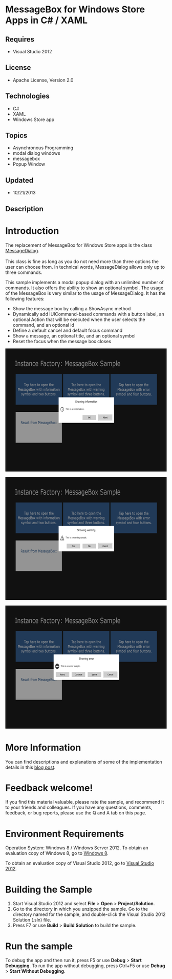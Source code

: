 # MessageBox for Windows Store Apps in C# / XAML
## Requires
- Visual Studio 2012
## License
- Apache License, Version 2.0
## Technologies
- C#
- XAML
- Windows Store app
## Topics
- Asynchronous Programming
- modal dialog windows
- messagebox
- Popup Window
## Updated
- 10/21/2013
## Description

<h1>Introduction</h1>
<p>The replacement of MessageBox for Windows Store apps is the class <a title="MessageDialog" href="http://msdn.microsoft.com/en-us/library/windows/apps/windows.ui.popups.messagedialog.aspx" target="_blank">
MessageDialog</a>.<br>
<br>
This class is fine as long as you do not need more than three options the user can choose from. In technical words, MessageDialog allows only up to three commands.</p>
<p>This sample implements a modal popup dialog with an unlimited number of commands. It also offers the ability to show an optional symbol. The usage of the MessageBox is very similar to the usage of MessageDialog. It has the following features:</p>
<ul>
<li>Show the message box by calling a ShowAsync method </li><li>Dynamically add IUICommand-based commands with a button label, an optional Action that will be executed when the user selects the command, and an optional id
</li><li>Define a default cancel and default focus command </li><li>Show a message, an optional title, and an optional symbol </li><li>Reset the focus when the message box closes </li></ul>
<p><img id="100024" src="100024-messageboxinformation.png" alt="" width="683" height="384"></p>
<p><img id="100025" src="100025-messageboxwarning.png" alt="" width="683" height="384"></p>
<p><img id="100026" src="100026-messageboxerror.png" alt="" width="683" height="384"></p>
<h1>More Information</h1>
<p>You can find descriptions and explanations of some of the implementation details in this
<a title="Describing Blog Post" href="http://blog.instance-factory.com/?p=599" target="_blank">
</a><a title="Describing Blog Post" href="http://blog.instance-factory.com/?p=898" target="_blank">blog post</a>.</p>
<h1>Feedback welcome!</h1>
<p>If you find this material valuable, please rate the sample, and recommend it to your friends and colleagues. If you have any questions, comments, feedback, or bug reports, please use the Q and A tab on this page.</p>
<h1>Environment Requirements</h1>
<p>Operation System: Windows 8 / Windows Server 2012. To obtain an evaluation copy of Windows 8, go to
<a title="Windows 8 Evaluation Copy" href="http://go.microsoft.com/fwlink/p/?linkid=241655" target="_blank">
Windows 8</a>.</p>
<p>To obtain an evaluation copy of Visual Studio 2012, go to <a title="Visual Studio 2012 Evaluation Copy" href="http://go.microsoft.com/fwlink/p/?linkid=241656" target="_blank">
Visual Studio 2012</a>.</p>
<h1><span>Building the Sample</span></h1>
<ol>
<li>Start Visual Studio 2012 and select <strong>File</strong> &gt; <strong>Open</strong> &gt;
<strong>Project/Solution</strong>. </li><li>Go to the directory in which you unzipped the sample. Go to the directory named for the sample, and double-click the Visual Studio 2012 Solution (.sln) file.
</li><li>Press F7 or use <strong>Build</strong> &gt; <strong>Build Solution</strong> to build the sample.
</li></ol>
<h1>Run the sample</h1>
<p>To debug the app and then run it, press F5 or use <strong>Debug</strong> &gt; <strong>
Start Debugging</strong>. To run the app without debugging, press Ctrl&#43;F5 or use <strong>
Debug</strong> &gt; <strong>Start Without Debugging</strong>.</p>
